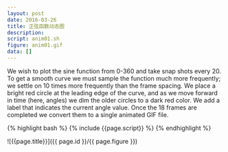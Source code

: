 ```yaml
---
layout: post
date: 2016-03-26
title: 正弦函数动态图
description:
script: anim01.sh
figure: anim01.gif
data: []
---
```


We wish to plot the sine
function from 0-360 and take snap shots every 20. To get a smooth curve
we must sample the function much more frequently; we settle on 10 times
more frequently than the frame spacing. We place a bright red circle at
the leading edge of the curve, and as we move forward in time (here,
angles) we dim the older circles to a dark red color. We add a label
that indicates the current angle value. Once the 18 frames are completed
we convert them to a single animated GIF file.

{% highlight bash %}
{% include {{page.script}} %}
{% endhighlight %}

![{{page.title}}]({{ page.id }}/{{ page.figure }})
